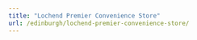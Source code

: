 ```yaml
---
title: "Lochend Premier Convenience Store"
url: /edinburgh/lochend-premier-convenience-store/
---
```

